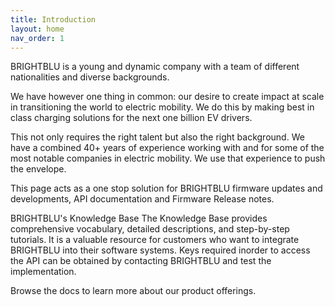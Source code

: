 ```yaml
---
title: Introduction
layout: home
nav_order: 1
---
```


BRIGHTBLU is a young and dynamic company with a team of different nationalities and diverse backgrounds.

We have however one thing in common: our desire to create impact at scale in transitioning the world to electric mobility. We do this by making best in class charging solutions for the next one billion EV drivers.

This not only requires the right talent but also the right background. We have a combined 40+ years of experience working with and for some of the most notable companies in electric mobility. We use that experience to push the envelope.

This page acts as a one stop solution for BRIGHTBLU firmware updates and developments, API documentation and Firmware Release notes.



BRIGHTBLU's Knowledge Base
The Knowledge Base provides comprehensive vocabulary, detailed descriptions, and step-by-step tutorials. It is a valuable resource for customers who want to integrate BRIGHTBLU into their software systems. Keys required inorder to access the API can be obtained by contacting BRIGHTBLU and test the implementation.



Browse the docs to learn more about our product offerings.
